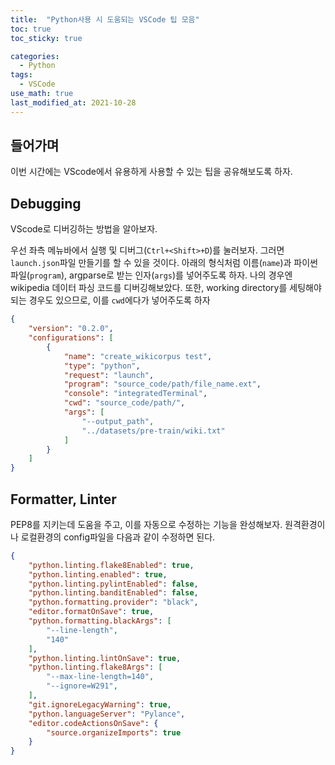 ```yaml
---
title:  "Python사용 시 도움되는 VSCode 팁 모음"
toc: true
toc_sticky: true

categories:
  - Python
tags:
  - VSCode
use_math: true
last_modified_at: 2021-10-28
---
```


## 들어가며

이번 시간에는 VScode에서 유용하게 사용할 수 있는 팁을 공유해보도록 하자.

## Debugging

VScode로 디버깅하는 방법을 알아보자. 

우선 좌측 메뉴바에서 실행 및 디버그(`Ctrl+<Shift>+D`)를 눌러보자. 그러면 `launch.json`파일 만들기를 할 수 있을 것이다. 아래의 형식처럼 이름(`name`)과 파이썬파일(`program`), argparse로 받는 인자(`args`)를 넣어주도록 하자. 나의 경우엔 wikipedia 데이터 파싱 코드를 디버깅해보았다. 또한, working directory를 세팅해야 되는 경우도 있으므로, 이를 `cwd`에다가 넣어주도록 하자

```json
{
    "version": "0.2.0",
    "configurations": [
        {
            "name": "create_wikicorpus test",
            "type": "python",
            "request": "launch",
            "program": "source_code/path/file_name.ext",
            "console": "integratedTerminal",
            "cwd": "source_code/path/",
            "args": [
                "--output_path",
                "../datasets/pre-train/wiki.txt"
            ]
        }
    ]
}
```

## Formatter, Linter

PEP8를 지키는데 도움을 주고, 이를 자동으로 수정하는 기능을 완성해보자. 원격환경이나 로컬환경의 config파일을 다음과 같이 수정하면 된다.

```json
{
    "python.linting.flake8Enabled": true,
    "python.linting.enabled": true,
    "python.linting.pylintEnabled": false,
    "python.linting.banditEnabled": false,
    "python.formatting.provider": "black",
    "editor.formatOnSave": true,
    "python.formatting.blackArgs": [
        "--line-length",
        "140"
    ],
    "python.linting.lintOnSave": true,
    "python.linting.flake8Args": [
        "--max-line-length=140",
        "--ignore=W291",
    ],
    "git.ignoreLegacyWarning": true,
    "python.languageServer": "Pylance",
    "editor.codeActionsOnSave": {
        "source.organizeImports": true
    }
}
```

